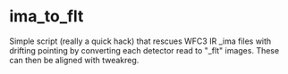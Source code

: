 # ima_to_flt
Simple script (really a quick hack) that rescues WFC3 IR _ima files with drifting pointing by converting each detector read to "_flt" images. These can then be aligned with tweakreg.
